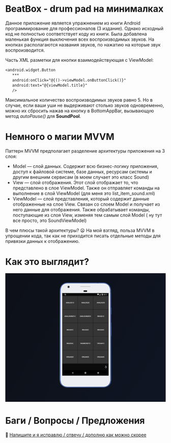 # BeatBox - drum pad на минималках
Данное приложение является упражнением из книги Android программирование для профессионалов (3 издание). Однако исходный код не полностью соответствует коду из книги. Была добавлена маленькая функция выключения всех воспроизводимых звуков. На кнопках располагаются названия звуков, по нажатию на которые звук воспроизводится. 

Часть XML разметки для кнопки взаимодействующая с ViewModel:
```
<android.widget.Button
   ***
   android:onClick="@{()->viewModel.onButtonClick()}"
   android:text="@{viewModel.title}"
   />
```
Максимальное количество воспроизводимых звуков равно 5. Но в случае, если ваши уши не выдерживают столько звуков одновременно, можно их сбросить нажав на кнопку в BottomAppBar, вызывающую метод *autoPause()* для **SoundPool**.

# Немного о магии MVVM
Паттерн MVVM предполагает разделение архитектуры приложения на 3 слоя:
+ Model — слой данных. Содержит всю бизнес-логику приложения, доступ к файловой системе, базе данных, ресурсам системы и другим внешним сервисам (в моем случает это класс Sound)
+ View — слой отображения. Этот слой отображает то, что представлено в слое ViewModel. Также он отправляет команды на выполнение в слой ViewModel (для меня это list_item_sound.xml)
+ ViewModel — слой представления, который содержит данные отображенные на слое View. Связан со слоем Model и получает из него данные для отображения. Также обрабатывает команды, поступающие из слоя View, изменяя тем самым слой Model ( ну тут все просто, это SoundViewModel)

В чем плюсы такой архитектуры? :frowning: На мой взгляд, польза MVVM в упрощении кода, так как не приходится писать отдельные методы для привязки данных к отображению.

# Как это выглядит?
![example](https://github.com/developer-kaczmarek/BeatBox/blob/master/example.png)

# Баги / Вопросы /  Предложения
📧 [Напишите и я исправлю / отвечу / дополню как можно скорее](mailto:developer.kaczmarek@yandex.ru)
